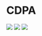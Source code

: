 # CDPA

![](https://imgur.com/JeMk1VY.png)
![](https://imgur.com/n1lpiSi.png)
![](https://imgur.com/KX07Xlo.png)
